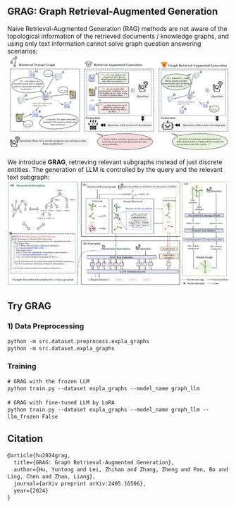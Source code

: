 ## GRAG: Graph Retrieval-Augmented Generation

Naive Retrieval-Augmented Generation (RAG) methods are not aware of the topological information of the retrieved documents / knowledge graphs, and using only text information cannot solve graph question answering scenarios:
<img src="figs/intro.png">

We introduce **GRAG**, retrieving relevant subgraphs instead of just discrete entities. The generation of LLM is controlled by the query and the relevant text subgraph:
<img src="figs/flow.png">

## Try GRAG

### 1) Data Preprocessing
```
python -m src.dataset.preprocess.expla_graphs
python -m src.dataset.expla_graphs
```

### Training
```
# GRAG with the frozen LLM
python train.py --dataset expla_graphs --model_name graph_llm

# GRAG with fine-tuned LLM by LoRA
python train.py --dataset expla_graphs --model_name graph_llm --llm_frozen False
```

## Citation
```
@article{hu2024grag,
  title={GRAG: Graph Retrieval-Augmented Generation},
  author={Hu, Yuntong and Lei, Zhihan and Zhang, Zheng and Pan, Bo and Ling, Chen and Zhao, Liang},
  journal={arXiv preprint arXiv:2405.16506},
  year={2024}
}
```
